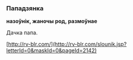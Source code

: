 ### Пападзянка
**назоўнік, жаночы род, размоўнае**

Дачка папа.

<a rel="author">[http://rv-blr.com/](http://rv-blr.com/slounik.jsp?letterId=0&maskId=0&pageId=2142)</a>
